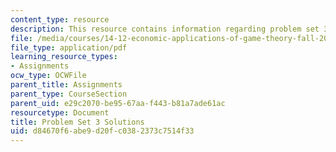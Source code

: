 ```yaml
---
content_type: resource
description: This resource contains information regarding problem set 3 solutions.
file: /media/courses/14-12-economic-applications-of-game-theory-fall-2012/d84670f6abe9d20fc0382373c7514f33_MIT14_12F12_pset3sol.pdf
file_type: application/pdf
learning_resource_types:
- Assignments
ocw_type: OCWFile
parent_title: Assignments
parent_type: CourseSection
parent_uid: e29c2070-be95-67aa-f443-b81a7ade61ac
resourcetype: Document
title: Problem Set 3 Solutions
uid: d84670f6-abe9-d20f-c038-2373c7514f33
---
```

